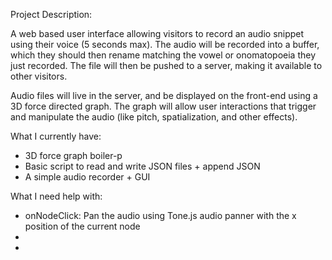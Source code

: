Project Description: 

A web based user interface allowing visitors to record an audio snippet using their voice (5 seconds max). 
The audio will be recorded into a buffer, which they should then rename matching the vowel or onomatopoeia they just recorded. 
The file will then be pushed to a server, making it available to other visitors.

Audio files will live in the server, and be displayed on the front-end using a 3D force directed graph. 
The graph will allow user interactions that trigger and manipulate the audio (like pitch, spatialization, and other effects). 

What I currently have: 

- 3D force graph boiler-p
- Basic script to read and write JSON files + append JSON
- A simple audio recorder + GUI 

What I need help with: 

<!-- - Retrieving the position of each node -->
<!-- - I have difficulty wrapping my head around JS logic when using a library that has more complex nested functions... -->
<!-- - Grasping the inner workings of the ForceGraph3D() funcrtion in 3D-Force-Graph (https://github.com/vasturiano/d3-force-3d?tab=readme-ov-file) -->
- onNodeClick: Pan the audio using Tone.js audio panner with the x position of the current node
- 
- 

